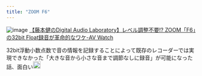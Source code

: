 ```yaml
---
title: "ZOOM F6"
---
```


![image](https://scrapbox.io/files/60badc362fd39d0022b457bf.png)
[【藤本健のDigital Audio Laboratory】レベル調整不要!? ZOOM「F6」の32bit Float録音が革命的なワケ-AV Watch](https://av.watch.impress.co.jp/docs/series/dal/1323212.html)

32bit浮動小数点数で音の情報を記録することによって既存のレコーダーでは実現できなかった「大きな音から小さな音まで調節なしに録音」が可能になった話、面白い<img src='https://scrapbox.io/api/pages/nishio/nishio/icon' alt='nishio.icon' height="19.5"/>
